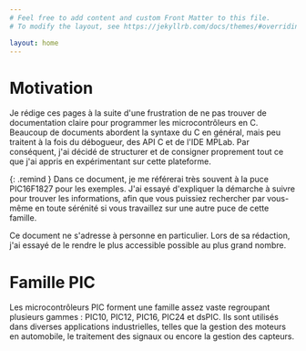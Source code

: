 ```yaml
---
# Feel free to add content and custom Front Matter to this file.
# To modify the layout, see https://jekyllrb.com/docs/themes/#overriding-theme-defaults

layout: home
---
```


# Motivation

Je rédige ces pages à la suite d'une frustration de ne pas trouver de documentation claire pour programmer les microcontrôleurs en C. Beaucoup de documents abordent la syntaxe du C en général, mais peu traitent à la fois du débogueur, des API C et de l'IDE MPLab. Par conséquent, j'ai décidé de structurer et de consigner proprement tout ce que j'ai appris en expérimentant sur cette plateforme.

{: .remind }
Dans ce document, je me référerai très souvent à la puce PIC16F1827 pour les exemples. J'ai essayé d'expliquer la démarche à suivre pour trouver les informations, afin que vous puissiez rechercher par vous-même en toute sérénité si vous travaillez sur une autre puce de cette famille.

Ce document ne s'adresse à personne en particulier. Lors de sa rédaction, j'ai essayé de le rendre le plus accessible possible au plus grand nombre.

# Famille PIC
Les microcontrôleurs PIC forment une famille assez vaste regroupant plusieurs gammes : PIC10, PIC12, PIC16, PIC24 et dsPIC. Ils sont utilisés dans diverses applications industrielles, telles que la gestion des moteurs en automobile, le traitement des signaux ou encore la gestion des capteurs.
